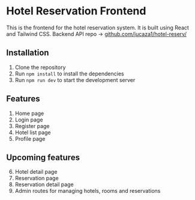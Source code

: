 # Hotel Reservation Frontend

This is the frontend for the hotel reservation system. It is built using React and Tailwind CSS.
Backend API repo -> [github.com/jucaza1/hotel-reserv/](github.com/jucaza1/hotel-reserv/)

## Installation
1. Clone the repository
2. Run `npm install` to install the dependencies
3. Run `npm run dev` to start the development server

## Features
1. Home page
2. Login page
3. Register page
4. Hotel list page
5. Profile page

## Upcoming features
6. Hotel detail page
7. Reservation page
8. Reservation detail page
9. Admin routes for managing hotels, rooms and reservations
